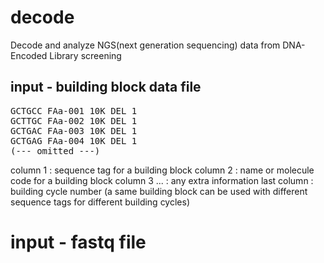 # decode
Decode and analyze NGS(next generation sequencing) data from DNA-Encoded Library screening 

## input - building block data file
<pre>
GCTGCC FAa-001 10K DEL 1
GCTTGC FAa-002 10K DEL 1
GCTGAC FAa-003 10K DEL 1
GCTGAG FAa-004 10K DEL 1
(--- omitted ---)
</pre>

column 1 : sequence tag for a building block
column 2 : name or molecule code for a building block
column 3 ... : any extra information
last column : building cycle number (a same building block can be used with different sequence tags for different building cycles)

# input - fastq file
